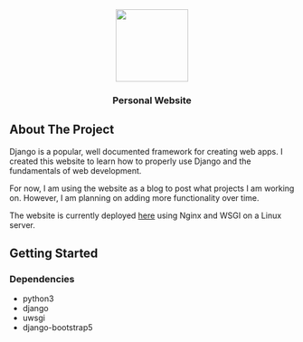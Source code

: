 <div align="center">
	<a href="https://www.github.com/foflores10/personalwebsite">
		<img src="https://media.foflores.com/projects/personalwebsite/icon.png" width=128>
	</a>
	<h3>Personal Website</h3>
</div>

## About The Project

Django is a popular, well documented framework for creating web apps. I created this website to learn how to properly use Django and the fundamentals of web development.

For now, I am using the website as a blog to post what projects I am working on. However, I am planning on adding more functionality over time.

The website is currently deployed [here](https://www.foflores.com) using Nginx and WSGI on a Linux server.

## Getting Started

### Dependencies

- python3
- django
- uwsgi
- django-bootstrap5
